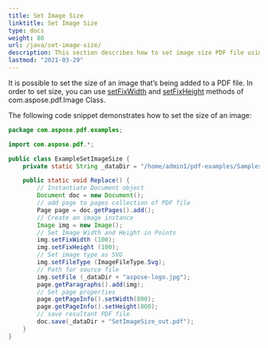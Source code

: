 ```yaml
---
title: Set Image Size
linktitle: Set Image Size
type: docs
weight: 80
url: /java/set-image-size/
description: This section describes how to set image size PDF file using Java library.
lastmod: "2021-03-29"
---
```


It is possible to set the size of an image that’s being added to a PDF file. In order to set size, you can use [setFixWidth](https://apireference.aspose.com/pdf/java/com.aspose.pdf/Image#setFixWidth-double-) and [setFixHeight](https://apireference.aspose.com/pdf/java/com.aspose.pdf/Image#setFixHeight-double-) methods of com.aspose.pdf.Image Class. 

The following code snippet demonstrates how to set the size of an image:

```java
package com.aspose.pdf.examples;

import com.aspose.pdf.*;

public class ExampleSetImageSize {
    private static String _dataDir = "/home/admin1/pdf-examples/Samples/";

    public static void Replace() {
        // Instantiate Document object
        Document doc = new Document();
        // add page to pages collection of PDF file
        Page page = doc.getPages().add();
        // Create an image instance
        Image img = new Image();
        // Set Image Width and Height in Points
        img.setFixWidth (100);
        img.setFixHeight (100);
        // Set image type as SVG
        img.setFileType (ImageFileType.Svg);
        // Path for source file
        img.setFile (_dataDir + "aspose-logo.jpg");
        page.getParagraphs().add(img);
        // Set page properties
        page.getPageInfo().setWidth(800);
        page.getPageInfo().setHeight(800);        
        // save resultant PDF file
        doc.save(_dataDir + "SetImageSize_out.pdf");
    }
}
```
